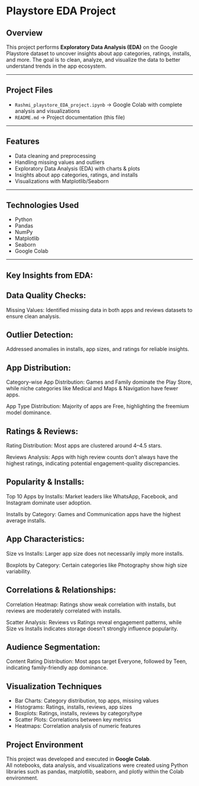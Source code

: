 # Playstore EDA Project

## Overview
This project performs **Exploratory Data Analysis (EDA)** on the Google Playstore dataset to uncover insights about app categories, ratings, installs, and more. The goal is to clean, analyze, and visualize the data to better understand trends in the app ecosystem.

---

## Project Files
- `Rashmi_playstore_EDA_project.ipynb` → Google Colab with complete analysis and visualizations  
- `README.md` → Project documentation (this file)  

---

## Features
- Data cleaning and preprocessing  
- Handling missing values and outliers  
- Exploratory Data Analysis (EDA) with charts & plots  
- Insights about app categories, ratings, and installs  
- Visualizations with Matplotlib/Seaborn  

---

## Technologies Used
- Python  
- Pandas  
- NumPy  
- Matplotlib  
- Seaborn  
- Google Colab


---
## Key Insights from EDA:

## Data Quality Checks:

Missing Values: Identified missing data in both apps and reviews datasets to ensure clean analysis.

## Outlier Detection: 
Addressed anomalies in installs, app sizes, and ratings for reliable insights.

## App Distribution:

Category-wise App Distribution: Games and Family dominate the Play Store, while niche categories like Medical and Maps & Navigation have fewer apps.

App Type Distribution: Majority of apps are Free, highlighting the freemium model dominance.

## Ratings & Reviews:

Rating Distribution: Most apps are clustered around 4–4.5 stars.

Reviews Analysis: Apps with high review counts don’t always have the highest ratings, indicating potential engagement-quality discrepancies.

## Popularity & Installs:

Top 10 Apps by Installs: Market leaders like WhatsApp, Facebook, and Instagram dominate user adoption.

Installs by Category: Games and Communication apps have the highest average installs.

## App Characteristics:

Size vs Installs: Larger app size does not necessarily imply more installs.

Boxplots by Category: Certain categories like Photography show high size variability.

## Correlations & Relationships:

Correlation Heatmap: Ratings show weak correlation with installs, but reviews are moderately correlated with installs.

Scatter Analysis: Reviews vs Ratings reveal engagement patterns, while Size vs Installs indicates storage doesn’t strongly influence popularity.

## Audience Segmentation:

Content Rating Distribution: Most apps target Everyone, followed by Teen, indicating family-friendly app dominance.

## Visualization Techniques

* Bar Charts:  Category distribution, top apps, missing values
* Histograms:  Ratings, installs, reviews, app sizes
* Boxplots:  Ratings, installs, reviews by category/type
* Scatter Plots:  Correlations between key metrics
* Heatmaps:  Correlation analysis of numeric features

## Project Environment

This project was developed and executed in **Google Colab**.  
All notebooks, data analysis, and visualizations were created using Python libraries such as pandas, matplotlib, seaborn, and plotly within the Colab environment.





